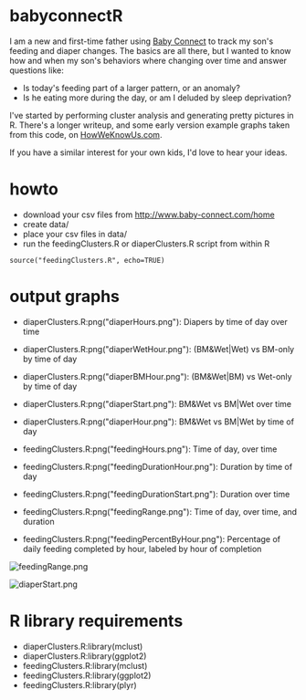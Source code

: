 # babyconnectR
I am a new and first-time father using [Baby Connect](baby-connect.com) to track my son's feeding and diaper changes. The basics are all there, but I wanted to know how and when my son's behaviors where changing over time and answer questions like:

* Is today's feeding part of a larger pattern, or an anomaly?
* Is he eating more during the day, or am I deluded by sleep deprivation?     

I've started by performing cluster analysis and generating pretty pictures in R. There's a longer writeup, and some early version example graphs taken from this code, on [HowWeKnowUs.com](http://www.howweknowus.com/2014/09/05/the-baby-measureur/).

If you have a similar interest for your own kids, I'd love to hear your ideas. 

# howto
* download your csv files from http://www.baby-connect.com/home
* create data/
* place your csv files in data/
* run the feedingClusters.R or diaperClusters.R script from within R
``` 
source("feedingClusters.R", echo=TRUE) 
```


# output graphs
* diaperClusters.R:png("diaperHours.png"): Diapers by time of day over time
* diaperClusters.R:png("diaperWetHour.png"): (BM&Wet|Wet) vs BM-only by time of day
* diaperClusters.R:png("diaperBMHour.png"): (BM&Wet|BM) vs Wet-only by time of day
* diaperClusters.R:png("diaperStart.png"): BM&Wet vs BM|Wet over time
* diaperClusters.R:png("diaperHour.png"): BM&Wet vs BM|Wet by time of day  

* feedingClusters.R:png("feedingHours.png"): Time of day, over time
* feedingClusters.R:png("feedingDurationHour.png"): Duration by time of day
* feedingClusters.R:png("feedingDurationStart.png"): Duration over time
* feedingClusters.R:png("feedingRange.png"): Time of day, over time, and duration 
* feedingClusters.R:png("feedingPercentByHour.png"):  Percentage of daily feeding completed by hour, labeled by hour of completion

![feedingRange.png](http://i0.wp.com/www.howweknowus.com/wp-content/uploads/2014/09/feedingRange.png) 

![diaperStart.png](http://i0.wp.com/www.howweknowus.com/wp-content/uploads/2014/09/diaperStart.png) 

# R library requirements
* diaperClusters.R:library(mclust)
* diaperClusters.R:library(ggplot2)
* feedingClusters.R:library(mclust)
* feedingClusters.R:library(ggplot2)
* feedingClusters.R:library(plyr)
